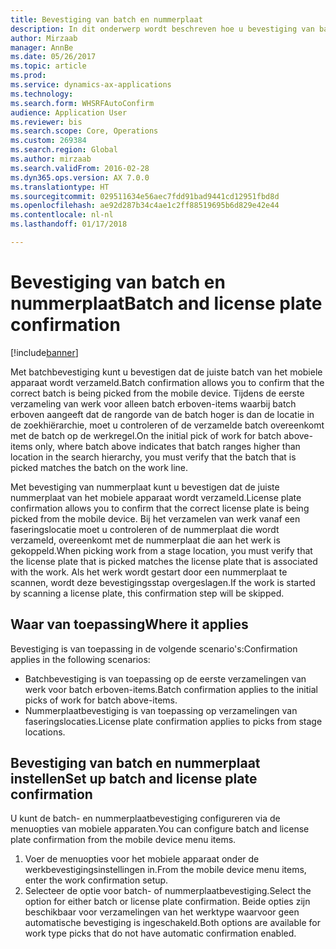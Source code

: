 ```yaml
---
title: Bevestiging van batch en nummerplaat
description: In dit onderwerp wordt beschreven hoe u bevestiging van batch en nummerplaat instelt en toepast vanaf een mobiel apparaat.
author: Mirzaab
manager: AnnBe
ms.date: 05/26/2017
ms.topic: article
ms.prod: 
ms.service: dynamics-ax-applications
ms.technology: 
ms.search.form: WHSRFAutoConfirm
audience: Application User
ms.reviewer: bis
ms.search.scope: Core, Operations
ms.custom: 269384
ms.search.region: Global
ms.author: mirzaab
ms.search.validFrom: 2016-02-28
ms.dyn365.ops.version: AX 7.0.0
ms.translationtype: HT
ms.sourcegitcommit: 029511634e56aec7fdd91bad9441cd12951fbd8d
ms.openlocfilehash: ae92d287b34c4ae1c2ff88519695b6d829e42e44
ms.contentlocale: nl-nl
ms.lasthandoff: 01/17/2018

---
```


# <a name="batch-and-license-plate-confirmation"></a><span data-ttu-id="a5fea-103">Bevestiging van batch en nummerplaat</span><span class="sxs-lookup"><span data-stu-id="a5fea-103">Batch and license plate confirmation</span></span>

[!include[banner](../includes/banner.md)]

<span data-ttu-id="a5fea-104">Met batchbevestiging kunt u bevestigen dat de juiste batch van het mobiele apparaat wordt verzameld.</span><span class="sxs-lookup"><span data-stu-id="a5fea-104">Batch confirmation allows you to confirm that the correct batch is being picked from the mobile device.</span></span> <span data-ttu-id="a5fea-105">Tijdens de eerste verzameling van werk voor alleen batch erboven-items waarbij batch erboven aangeeft dat de rangorde van de batch hoger is dan de locatie in de zoekhiërarchie, moet u controleren of de verzamelde batch overeenkomt met de batch op de werkregel.</span><span class="sxs-lookup"><span data-stu-id="a5fea-105">On the initial pick of work for batch above-items only, where batch above indicates that batch ranges higher than location in the search hierarchy, you must verify that the batch that is picked matches the batch on the work line.</span></span> 

<span data-ttu-id="a5fea-106">Met bevestiging van nummerplaat kunt u bevestigen dat de juiste nummerplaat van het mobiele apparaat wordt verzameld.</span><span class="sxs-lookup"><span data-stu-id="a5fea-106">License plate confirmation allows you to confirm that the correct license plate is being picked from the mobile device.</span></span> <span data-ttu-id="a5fea-107">Bij het verzamelen van werk vanaf een faseringslocatie moet u controleren of de nummerplaat die wordt verzameld, overeenkomt met de nummerplaat die aan het werk is gekoppeld.</span><span class="sxs-lookup"><span data-stu-id="a5fea-107">When picking work from a stage location, you must verify that the license plate that is picked matches the license plate that is associated with the work.</span></span> <span data-ttu-id="a5fea-108">Als het werk wordt gestart door een nummerplaat te scannen, wordt deze bevestigingsstap overgeslagen.</span><span class="sxs-lookup"><span data-stu-id="a5fea-108">If the work is started by scanning a license plate, this confirmation step will be skipped.</span></span>

## <a name="where-it-applies"></a><span data-ttu-id="a5fea-109">Waar van toepassing</span><span class="sxs-lookup"><span data-stu-id="a5fea-109">Where it applies</span></span>
<span data-ttu-id="a5fea-110">Bevestiging is van toepassing in de volgende scenario's:</span><span class="sxs-lookup"><span data-stu-id="a5fea-110">Confirmation applies in the following scenarios:</span></span>

- <span data-ttu-id="a5fea-111">Batchbevestiging is van toepassing op de eerste verzamelingen van werk voor batch erboven-items.</span><span class="sxs-lookup"><span data-stu-id="a5fea-111">Batch confirmation applies to the initial picks of work for batch above-items.</span></span>
- <span data-ttu-id="a5fea-112">Nummerplaatbevestiging is van toepassing op verzamelingen van faseringslocaties.</span><span class="sxs-lookup"><span data-stu-id="a5fea-112">License plate confirmation applies to picks from stage locations.</span></span>

## <a name="set-up-batch-and-license-plate-confirmation"></a><span data-ttu-id="a5fea-113">Bevestiging van batch en nummerplaat instellen</span><span class="sxs-lookup"><span data-stu-id="a5fea-113">Set up batch and license plate confirmation</span></span>
<span data-ttu-id="a5fea-114">U kunt de batch- en nummerplaatbevestiging configureren via de menuopties van mobiele apparaten.</span><span class="sxs-lookup"><span data-stu-id="a5fea-114">You can configure batch and license plate confirmation from the mobile device menu items.</span></span>  
1.  <span data-ttu-id="a5fea-115">Voer de menuopties voor het mobiele apparaat onder de werkbevestigingsinstellingen in.</span><span class="sxs-lookup"><span data-stu-id="a5fea-115">From the mobile device menu items, enter the work confirmation setup.</span></span>  
2.  <span data-ttu-id="a5fea-116">Selecteer de optie voor batch- of nummerplaatbevestiging.</span><span class="sxs-lookup"><span data-stu-id="a5fea-116">Select the option for either batch or license plate confirmation.</span></span> <span data-ttu-id="a5fea-117">Beide opties zijn beschikbaar voor verzamelingen van het werktype waarvoor geen automatische bevestiging is ingeschakeld.</span><span class="sxs-lookup"><span data-stu-id="a5fea-117">Both options are available for work type picks that do not have automatic confirmation enabled.</span></span>  

